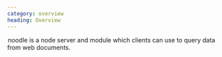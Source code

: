 ```yaml
--- 
category: overview
heading: Overview
---
```


&#8202;<span class="project-name">noodle</span> is a node server and module 
which clients can use to query data from web documents.
